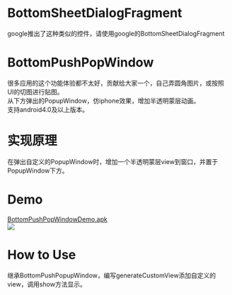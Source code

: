 # BottomSheetDialogFragment
google推出了这种类似的控件，请使用google的BottomSheetDialogFragment

# BottomPushPopWindow
很多应用的这个功能体验都不太好，贡献给大家一个，自己弄圆角图片，或按照UI的切图进行贴图。<br>
从下方弹出的PopupWindow，仿iphone效果，增加半透明蒙层动画。<br>
支持android4.0及以上版本。

# 实现原理
在弹出自定义的PopupWindow时，增加一个半透明蒙层view到窗口，并置于PopupWindow下方。

# Demo
<a href="https://raw.githubusercontent.com/yzeaho/BottomPushPopWindow/master/ButtomPushPopWindowDemo.apk">BottomPushPopWindowDemo.apk</a>
<br>
<img src="https://raw.githubusercontent.com/yzeaho/BottomPushPopWindow/master/1448714621.gif">

# How to Use
继承BottomPushPopupWindow，编写generateCustomView添加自定义的view，调用show方法显示。
